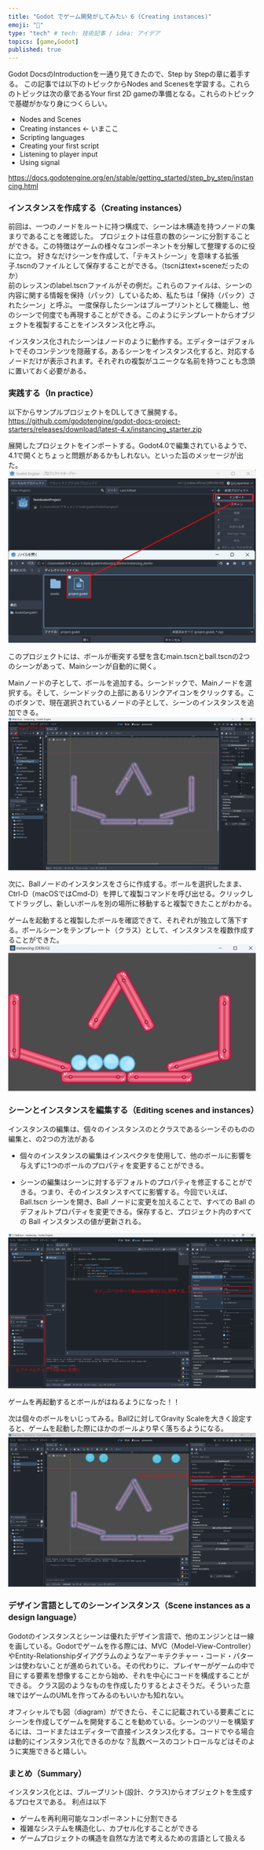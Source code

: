 ```yaml
---
title: "Godot でゲーム開発がしてみたい 6 (Creating instances)"
emoji: "💨"
type: "tech" # tech: 技術記事 / idea: アイデア
topics: [game,Godot]
published: true
---
```

Godot DocsのIntroductionを一通り見てきたので、Step by Stepの章に着手する。
この記事では以下のトピックからNodes and Scenesを学習する。これらのトピックは次の章であるYour first 2D gameの準備となる。これらのトピックで基礎がかなり身につくらしい。
- Nodes and Scenes
- Creating instances ← いまここ
- Scripting languages
- Creating your first script
- Listening to player input
- Using signal

https://docs.godotengine.org/en/stable/getting_started/step_by_step/instancing.html
  
### インスタンスを作成する（Creating instances）

前回は、一つのノードをルートに持つ構成で、シーンは木構造を持つノードの集まりであることを確認した。
プロジェクトは任意の数のシーンに分割することができる。この特徴はゲームの様々なコンポーネントを分解して整理するのに役に立つ。
好きなだけシーンを作成して、「テキストシーン」を意味する拡張子.tscnのファイルとして保存することができる。（tscnはtext+sceneだったのか）  
前のレッスンのlabel.tscnファイルがその例だ。これらのファイルは、シーンの内容に関する情報を保持（パック）しているため、私たちは「保持（パック）されたシーン」と呼ぶ。
一度保存したシーンはブループリントとして機能し、他のシーンで何度でも再現することができる。このようにテンプレートからオブジェクトを複製することをインスタンス化と呼ぶ。

インスタンス化されたシーンはノードのように動作する。エディターはデフォルトでそのコンテンツを隠蔽する。あるシーンをインスタンス化すると、対応するノードだけが表示されます。それぞれの複製がユニークな名前を持つことも念頭に置いておく必要がある。

### 実践する（In practice）
以下からサンプルプロジェクトをDLしてきて展開する。
https://github.com/godotengine/godot-docs-project-starters/releases/download/latest-4.x/instancing_starter.zip

展開したプロジェクトをインポートする。Godot4.0で編集されているようで、4.1で開くとちょっと問題があるかもしれない。といった旨のメッセージが出た。
![Alt text](/images/articles/godot-tutorial6/importproject.png)

このプロジェクトには、ボールが衝突する壁を含むmain.tscnとball.tscnの2つのシーンがあって、Mainシーンが自動的に開く。

Mainノードの子として、ボールを追加する。シーンドックで、Mainノードを選択する。そして、シーンドックの上部にあるリンクアイコンをクリックする。このボタンで、現在選択されているノードの子として、シーンのインスタンスを追加できる。
![Alt text](/images/articles/godot-tutorial6/Main.png)


次に、Ballノードのインスタンスをさらに作成する。ボールを選択したまま、Ctrl-D（macOSではCmd-D）を押して複製コマンドを呼び出せる。クリックしてドラッグし、新しいボールを別の場所に移動すると複製できたことがわかる。

ゲームを起動すると複製したボールを確認できて、それぞれが独立して落下する。ボールシーンをテンプレート（クラス）として、インスタンスを複数作成することができた。
![Alt text](/images/articles/godot-tutorial6/multi-balls.png)

### シーンとインスタンスを編集する（Editing scenes and instances）

インスタンスの編集は、個々のインスタンスのとクラスであるシーンそのものの編集と、の2つの方法がある

- 個々のインスタンスの編集はインスペクタを使用して、他のボールに影響を与えずに1つのボールのプロパティを変更することができる。

- シーンの編集はシーンに対するデフォルトのプロパティを修正することができる。つまり、そのインスタンスすべてに影響する。今回でいえば、Ball.tscn シーンを開き、Ball ノードに変更を加えることで、すべての Ball のデフォルトプロパティを変更できる。保存すると、プロジェクト内のすべての Ball インスタンスの値が更新される。

![Alt text](/images/articles/godot-tutorial6/inspector.png)

ゲームを再起動するとボールがはねるようになった！！

次は個々のボールをいじってみる。Ball2に対してGravity Scaleを大きく設定すると、ゲームを起動した際にほかのボールより早く落ちるようになる。
![Alt text](/images/articles/godot-tutorial6/GravityScale.png)

### デザイン言語としてのシーンインスタンス（Scene instances as a design language）

Godotのインスタンスとシーンは優れたデザイン言語で、他のエンジンとは一線を画している。Godotでゲームを作る際には、MVC（Model-View-Controller）やEntity-Relationshipダイアグラムのようなアーキテクチャー・コード・パターンは使わないことが進められている。その代わりに、プレイヤーがゲームの中で目にする要素を想像することから始め、それを中心にコードを構成することができる。
クラス図のようなものを作成したりするとよさそうだ。そういった意味ではゲームのUMLを作ってみるのもいいかも知れない。

オフィシャルでも図（diagram）ができたら、そこに記載されている要素ごとにシーンを作成してゲームを開発することを勧めている。シーンのツリーを構築するには、コードまたはエディターで直接インスタンス化する。コードでやる場合は動的にインスタンス化できるのかな？乱数ベースのコントロールなどはそのように実施できると嬉しい。

### まとめ（Summary）
インスタンス化とは、ブループリント(設計、クラス)からオブジェクトを生成するプロセスである。
利点は以下
- ゲームを再利用可能なコンポーネントに分割できる
- 複雑なシステムを構造化し、カプセル化することができる
- ゲームプロジェクトの構造を自然な方法で考えるための言語として扱える